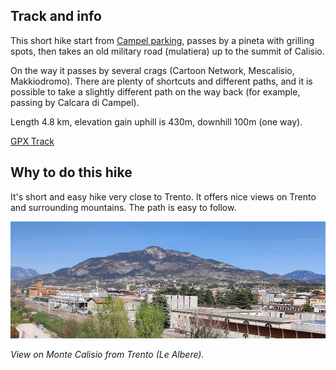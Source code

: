## Track and info

This short hike start from [Campel parking](https://maps.app.goo.gl/pwGZZRJX6FME8Ra27), passes by a pineta with grilling spots,
then takes an old military road (mulatiera) up to the summit of Calisio.

On the way it passes by several crags (Cartoon Network, Mescalisio, Makkiodromo). There are plenty of shortcuts and different paths,
and it is possible to take a slightly different path on the way back (for example, passing by Calcara di Campel).

Length 4.8 km, elevation gain uphill is 430m, downhill 100m (one way).

[GPX Track](https://raw.githubusercontent.com/cragtracks/cragtracks/master/Hiking/Cima%20Calisio%20from%20Campel/Cima_Calisio_from_Campel.gpx)

## Why to do this hike

It's short and easy hike very close to Trento. It offers nice views on Trento and surrounding mountains. The path is easy to follow.

![View on Monte Calisio from Trento (Le Albere)](https://raw.githubusercontent.com/cragtracks/cragtracks/master/Hiking/Cima%20Calisio%20from%20Campel/Calisio_from_le_albere_2023-04.jpg)

*View on Monte Calisio from Trento (Le Albere).*

